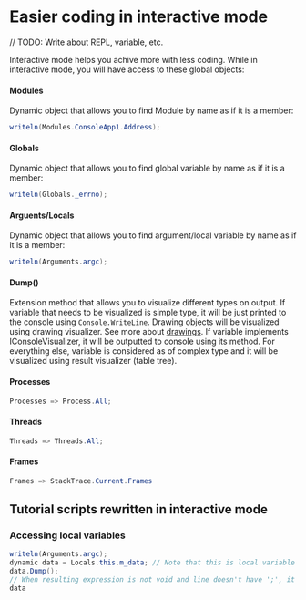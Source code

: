 # Easier coding in interactive mode

// TODO: Write about REPL, variable, etc.

Interactive mode helps you achive more with less coding. While in interactive mode, you will have access to these global objects:
#### Modules
Dynamic object that allows you to find Module by name as if it is a member:
```cs
writeln(Modules.ConsoleApp1.Address);
```
#### Globals
Dynamic object that allows you to find global variable by name as if it is a member:
```cs
writeln(Globals._errno);
```
#### Arguents/Locals
Dynamic object that allows you to find argument/local variable by name as if it is a member:
```cs
writeln(Arguments.argc);
```

#### Dump()
Extension method that allows you to visualize different types on output.
If variable that needs to be visualized is simple type, it will be just printed to the console using `Console.WriteLine`.
Drawing objects will be visualized using drawing visualizer. See more about [drawings](Drawings.md).
If variable implements IConsoleVisualizer, it will be outputted to console using its method.
For everything else, variable is considered as of complex type and it will be visualized using result visualizer (table tree).

#### Processes
```cs
Processes => Process.All;
```

#### Threads
```cs
Threads => Threads.All;
```

#### Frames
```cs
Frames => StackTrace.Current.Frames
```

## Tutorial scripts rewritten in interactive mode

### Accessing local variables
```cs
writeln(Arguments.argc);
dynamic data = Locals.this.m_data; // Note that this is local variable on current stack frame
data.Dump();
// When resulting expression is not void and line doesn't have ';', it is the same as calling .Dump() method on it:
data
```
